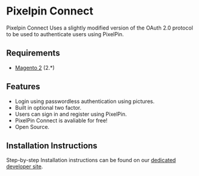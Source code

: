 Pixelpin Connect
=============
Pixelpin Connect Uses a slightly modified version of the OAuth 2.0 protocol to be used to authenticate users using PixelPin.

Requirements
------------
* [Magento 2](https://magento.com/tech-resources/download?_ga=1.135111670.674009591.1487245823) (2.*)

Features
--------
* Login using passwordless authentication using pictures.
* Built in optional two factor.
* Users can sign in and register using PixelPin.
* PixelPin Connect is avaliable for free!
* Open Source.

Installation Instructions
------------
Step-by-step Installation instructions can be found on our [dedicated developer site](https://developer.pixelpin.io/magento2.php).